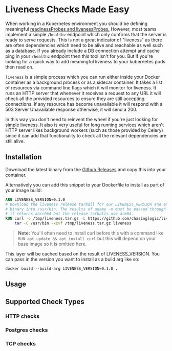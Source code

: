 # Liveness Checks Made Easy

When working in a Kubernetes environment you should be defining meaningful
[readinessProbes and livenessProbes.](https://kubernetes.io/docs/tasks/configure-pod-container/configure-liveness-readiness-startup-probes/)
However, most teams implement a simple `/healthz` endpoint which only confirms
that the server is ready to serve requests. This is not a great indicator of
"liveness" as there are often dependencies which need to be alive and reachable
as well such as a database. If you already include a DB connection attempt and
cache ping in your `/healthz` endpoint then this tool isn't for you. But if
you're looking for a quick way to add meaningful liveness to your kubernetes
pods then read on. 

`liveness` is a simple process which you can run either inside your Docker
container as a background process or as a sidecar container. It takes a list of
resources via command line flags which it will monitor for liveness. It runs an
HTTP server that whenever it receives a request to any URL it will check all the
provided resources to ensure they are still accepting connections. If any
resource has become unavailable it will respond with a 503 Server Unavailable
response otherwise, it will send a 200.

In this way you don't need to reinvent the wheel if you're just looking for
simple liveness. It also is very useful for long running services which aren't
HTTP server likes background workers (such as those provided by Celery) since it
can add that functionality to check all the relevant dependencies are still
alive.

## Installation

Download the latest binary from the [Github Releases](https://github.com/chasinglogic/liveness/releases) 
and copy this into your container.

Alternatively you can add this snippet to your Dockerfile to install as part of your image build:

```dockerfile
ARG LIVENESS_VERSION=0.1.0
# Download the liveness release tarball for our LIVENESS_VERSIOn and extract the
# binary into /usr/bin. The results of uname -m must be passed through sed since
# it returns aarch64 but the release tarballs use arm64.
RUN curl -o /tmp/liveness.tar.gz -L https://github.com/chasinglogic/liveness/releases/download/${LIVENESS_VERSION}/liveness_Linux_$(uname -m | sed s/aarch64/arm64/).tar.gz && \
    tar -C /usr/bin -xzvf /tmp/liveness.tar.gz liveness
```

> **Note:** You'll often need to install curl before this with a command like
> `RUN apt update && apt install curl` but this will depend on your base image so
> it is omitted here.

This layer will be cached based on the result of LIVENESS_VERSION. You can pass
in the version you want to install as a build arg like so:

```
docker build --build-arg LIVENESS_VERSION=0.1.0 .
```

## Usage

## Supported Check Types

### HTTP checks

### Postgres checks

### TCP checks

